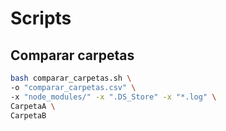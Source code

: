 # Scripts
## Comparar carpetas
```bash
bash comparar_carpetas.sh \
-o "comparar_carpetas.csv" \
-x "node_modules/" -x ".DS_Store" -x "*.log" \
CarpetaA \ 
CarpetaB
```
